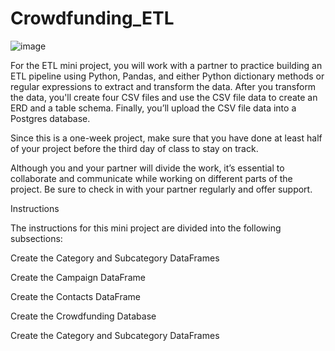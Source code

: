 # Crowdfunding_ETL

![image](https://user-images.githubusercontent.com/118692087/226787958-18e683e6-6535-4060-af9c-5d80e5824250.png)

For the ETL mini project, you will work with a partner to practice building an ETL pipeline using Python, Pandas, and either Python dictionary methods or regular expressions to extract and transform the data. After you transform the data, you'll create four CSV files and use the CSV file data to create an ERD and a table schema. Finally, you’ll upload the CSV file data into a Postgres database.

Since this is a one-week project, make sure that you have done at least half of your project before the third day of class to stay on track.

Although you and your partner will divide the work, it’s essential to collaborate and communicate while working on different parts of the project. Be sure to check in with your partner regularly and offer support.


Instructions

The instructions for this mini project are divided into the following subsections:

Create the Category and Subcategory DataFrames

Create the Campaign DataFrame

Create the Contacts DataFrame

Create the Crowdfunding Database

Create the Category and Subcategory DataFrames


